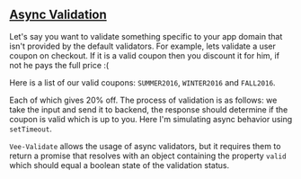 ## [Async Validation](#coupon-example)

Let's say you want to validate something specific to your app domain that isn't provided by the default validators. For example, lets validate a user coupon on checkout. If it is a valid coupon then you discount it for him, if not he pays the full price :(

Here is a list of our valid coupons: `SUMMER2016`, `WINTER2016` and `FALL2016`.

Each of which gives 20% off. The process of validation is as follows: we take the input and send it to backend, the response should determine if the coupon is valid which is up to you. Here I'm simulating async behavior using `setTimeout`.

`Vee-Validate` allows the usage of async validators, but it requires them to return a promise that resolves with an object containing the property `valid` which should equal a boolean state of the validation status.
